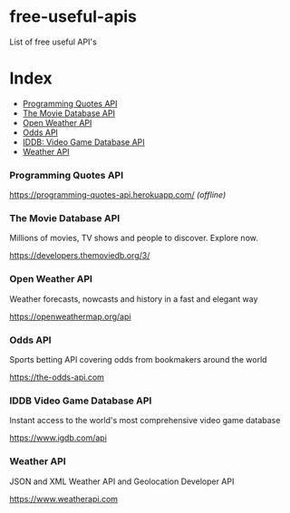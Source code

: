 # free-useful-apis
List of free useful API's

# Index
* [Programming Quotes API](#programming-quotes-api)
* [The Movie Database API](#the-movie-database-api)
* [Open Weather API](#open-weather-api)
* [Odds API](#odds-api)
* [IDDB: Video Game Database API](#igdb-video-game-database-api)
* [Weather API](#weather-api)

### Programming Quotes API
https://programming-quotes-api.herokuapp.com/ *(offline)*

### The Movie Database API
Millions of movies, TV shows and people to discover. Explore now.

https://developers.themoviedb.org/3/

### Open Weather API
Weather forecasts, nowcasts and history in a fast and elegant way

https://openweathermap.org/api

### Odds API
Sports betting API covering odds from bookmakers around the world

https://the-odds-api.com

### IDDB Video Game Database API
Instant access to the world's most comprehensive video game database

https://www.igdb.com/api

### Weather API
JSON and XML Weather API and Geolocation Developer API

https://www.weatherapi.com
